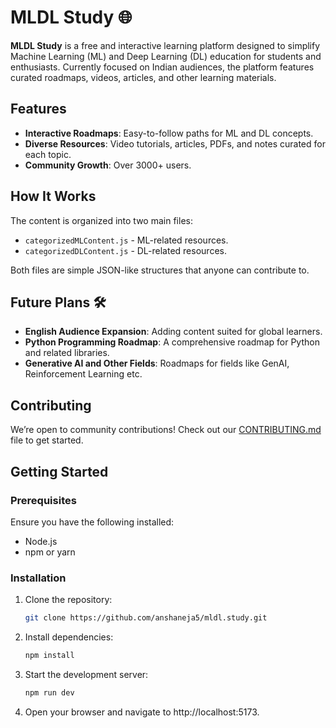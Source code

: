 # MLDL Study 🌐

**MLDL Study** is a free and interactive learning platform designed to simplify Machine Learning (ML) and Deep Learning (DL) education for students and enthusiasts. Currently focused on Indian audiences, the platform features curated roadmaps, videos, articles, and other learning materials.

## Features
- **Interactive Roadmaps**: Easy-to-follow paths for ML and DL concepts.
- **Diverse Resources**: Video tutorials, articles, PDFs, and notes curated for each topic.
- **Community Growth**: Over 3000+ users.

## How It Works
The content is organized into two main files:
- `categorizedMLContent.js` - ML-related resources.
- `categorizedDLContent.js` - DL-related resources.

Both files are simple JSON-like structures that anyone can contribute to.

## Future Plans 🛠️
- **English Audience Expansion**: Adding content suited for global learners.
- **Python Programming Roadmap**: A comprehensive roadmap for Python and related libraries.
- **Generative AI and Other Fields**: Roadmaps for fields like GenAI, Reinforcement Learning etc.

## Contributing
We’re open to community contributions! Check out our [CONTRIBUTING.md](CONTRIBUTING.md) file to get started.

## Getting Started
### Prerequisites
Ensure you have the following installed:
- Node.js
- npm or yarn

### Installation
1. Clone the repository:
   ```bash
   git clone https://github.com/anshaneja5/mldl.study.git
2. Install dependencies:
   ```bash
   npm install
3. Start the development server:
   ```bash
   npm run dev
4. Open your browser and navigate to http://localhost:5173.
